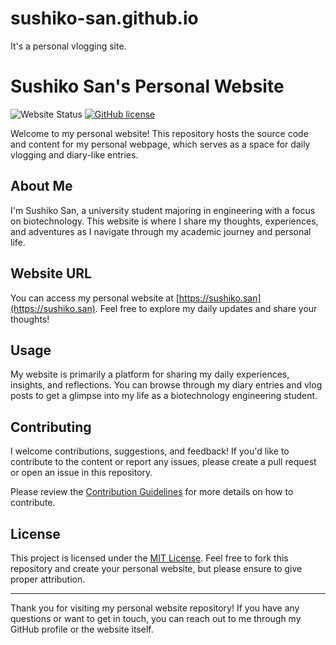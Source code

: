 # sushiko-san.github.io
It's a personal vlogging site.
# Sushiko San's Personal Website

![Website Status](https://img.shields.io/website?url=https%3A%2F%2Fsushiko.san)
[![GitHub license](https://img.shields.io/github/license/sushiko-san/sushiko-san.github.io)](https://github.com/sushiko-san/sushiko-san.github.io/blob/main/LICENSE)

Welcome to my personal website! This repository hosts the source code and content for my personal webpage, which serves as a space for daily vlogging and diary-like entries.

## About Me

I'm Sushiko San, a university student majoring in engineering with a focus on biotechnology. This website is where I share my thoughts, experiences, and adventures as I navigate through my academic journey and personal life.

## Website URL

You can access my personal website at [https://sushiko.san](https://sushiko.san). Feel free to explore my daily updates and share your thoughts!

## Usage

My website is primarily a platform for sharing my daily experiences, insights, and reflections. You can browse through my diary entries and vlog posts to get a glimpse into my life as a biotechnology engineering student.

## Contributing

I welcome contributions, suggestions, and feedback! If you'd like to contribute to the content or report any issues, please create a pull request or open an issue in this repository.

Please review the [Contribution Guidelines](CONTRIBUTING.md) for more details on how to contribute.

## License

This project is licensed under the [MIT License](LICENSE). Feel free to fork this repository and create your personal website, but please ensure to give proper attribution.

---

Thank you for visiting my personal website repository! If you have any questions or want to get in touch, you can reach out to me through my GitHub profile or the website itself.
